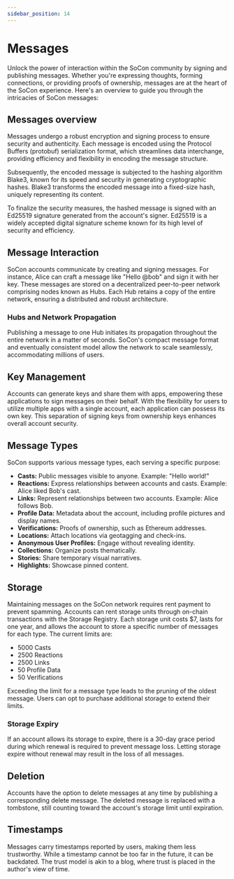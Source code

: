 ```yaml
---
sidebar_position: 14
---
```

# Messages

Unlock the power of interaction within the SoCon community by signing and publishing messages. Whether you're expressing thoughts, forming connections, or providing proofs of ownership, messages are at the heart of the SoCon experience. Here's an overview to guide you through the intricacies of SoCon messages:

## Messages overview

Messages undergo a robust encryption and signing process to ensure security and authenticity. Each message is encoded using the Protocol Buffers (protobuf) serialization format, which streamlines data interchange, providing efficiency and flexibility in encoding the message structure.

Subsequently, the encoded message is subjected to the hashing algorithm Blake3, known for its speed and security in generating cryptographic hashes. Blake3 transforms the encoded message into a fixed-size hash, uniquely representing its content.

To finalize the security measures, the hashed message is signed with an Ed25519 signature generated from the account's signer. Ed25519 is a widely accepted digital signature scheme known for its high level of security and efficiency.

## Message Interaction

SoCon accounts communicate by creating and signing messages. For instance, Alice can craft a message like "Hello @bob" and sign it with her key. These messages are stored on a decentralized peer-to-peer network comprising nodes known as Hubs. Each Hub retains a copy of the entire network, ensuring a distributed and robust architecture.

### Hubs and Network Propagation

Publishing a message to one Hub initiates its propagation throughout the entire network in a matter of seconds. SoCon's compact message format and eventually consistent model allow the network to scale seamlessly, accommodating millions of users.

## Key Management

Accounts can generate keys and share them with apps, empowering these applications to sign messages on their behalf. With the flexibility for users to utilize multiple apps with a single account, each application can possess its own key. This separation of signing keys from ownership keys enhances overall account security.

## Message Types

SoCon supports various message types, each serving a specific purpose:

- **Casts:** Public messages visible to anyone. Example: "Hello world!"
- **Reactions:** Express relationships between accounts and casts. Example: Alice liked Bob's cast.
- **Links:** Represent relationships between two accounts. Example: Alice follows Bob.
- **Profile Data:** Metadata about the account, including profile pictures and display names.
- **Verifications:** Proofs of ownership, such as Ethereum addresses.
- **Locations:** Attach locations via geotagging and check-ins.
- **Anonymous User Profiles:** Engage without revealing identity.
- **Collections:** Organize posts thematically.
- **Stories:** Share temporary visual narratives.
- **Highlights:** Showcase pinned content.

## Storage

Maintaining messages on the SoCon network requires rent payment to prevent spamming. Accounts can rent storage units through on-chain transactions with the Storage Registry. Each storage unit costs $7, lasts for one year, and allows the account to store a specific number of messages for each type. The current limits are:

- 5000 Casts
- 2500 Reactions
- 2500 Links
- 50 Profile Data
- 50 Verifications

Exceeding the limit for a message type leads to the pruning of the oldest message. Users can opt to purchase additional storage to extend their limits.

### Storage Expiry

If an account allows its storage to expire, there is a 30-day grace period during which renewal is required to prevent message loss. Letting storage expire without renewal may result in the loss of all messages.

## Deletion

Accounts have the option to delete messages at any time by publishing a corresponding delete message. The deleted message is replaced with a tombstone, still counting toward the account's storage limit until expiration.

## Timestamps

Messages carry timestamps reported by users, making them less trustworthy. While a timestamp cannot be too far in the future, it can be backdated. The trust model is akin to a blog, where trust is placed in the author's view of time.
